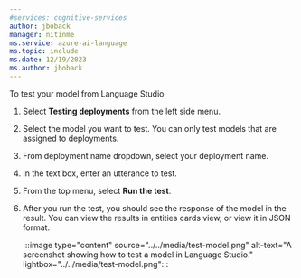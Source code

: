 ```yaml
---
#services: cognitive-services
author: jboback
manager: nitinme
ms.service: azure-ai-language
ms.topic: include
ms.date: 12/19/2023
ms.author: jboback
---
```


To test your model from Language Studio

1. Select **Testing deployments** from the left side menu.

3. Select the model you want to test. You can only test models that are assigned to deployments.

4. From deployment name dropdown, select your deployment name.

5. In the text box, enter an utterance to test.

6. From the top menu, select **Run the test**.

7. After you run the test, you should see the response of the model in the result. You can view the results in entities cards view, or view it in JSON format.

    :::image type="content" source="../../media/test-model.png" alt-text="A screenshot showing how to test a model in Language Studio." lightbox="../../media/test-model.png":::
